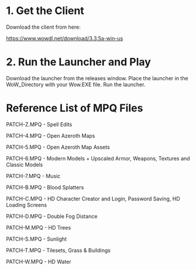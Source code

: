 # 1. Get the Client
Download the client from here:

https://www.wowdl.net/download/3.3.5a-win-us

# 2. Run the Launcher and Play
Download the launcher from the releases window.
Place the launcher in the WoW_Directory with your Wow.EXE file. 
Run the launcher.

# Reference List of MPQ Files
PATCH-Z.MPQ - Spell Edits

PATCH-4.MPQ - Open Azeroth Maps

PATCH-5.MPQ - Open Azeroth Map Assets

PATCH-6.MPQ - Modern Models + Upscaled Armor, Weapons, Textures and Classic Models

PATCH-7.MPQ - Music

PATCH-B.MPQ - Blood Splatters

PATCH-C.MPQ - HD Character Creator and Login, Password Saving, HD Loading Screens

PATCH-D.MPQ - Double Fog Distance

PATCH-M.MPQ - HD Trees

PATCH-S.MPQ - Sunlight

PATCH-T.MPQ - Tilesets, Grass & Buildings

PATCH-W.MPQ - HD Water

